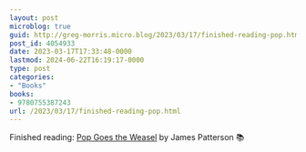 ```yaml
---
layout: post
microblog: true
guid: http://greg-morris.micro.blog/2023/03/17/finished-reading-pop.html
post_id: 4054933
date: 2023-03-17T17:33:48-0000
lastmod: 2024-06-22T16:19:17-0000
type: post
categories:
- "Books"
books:
- 9780755387243
url: /2023/03/17/finished-reading-pop.html
---
```

Finished reading: [Pop Goes the Weasel](https://micro.blog/books/9780755387243) by James Patterson 📚
